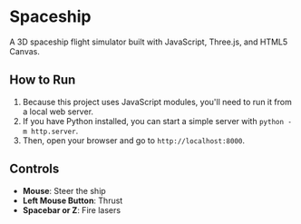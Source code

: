 # Spaceship

A 3D spaceship flight simulator built with JavaScript, Three.js, and HTML5 Canvas.

## How to Run

1.  Because this project uses JavaScript modules, you'll need to run it from a local web server.
2.  If you have Python installed, you can start a simple server with `python -m http.server`.
3.  Then, open your browser and go to `http://localhost:8000`.

## Controls

-   **Mouse**: Steer the ship
-   **Left Mouse Button**: Thrust
-   **Spacebar or Z**: Fire lasers
